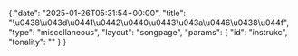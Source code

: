 {
    "date": "2025-01-26T05:31:54+00:00",
    "title": "\u0438\u043d\u0441\u0442\u0440\u0443\u043a\u0446\u0438\u044f",
    "type": "miscellaneous",
    "layout": "songpage",
    "params": {
        "id": "instrukc",
        "tonality": ""
    }
}